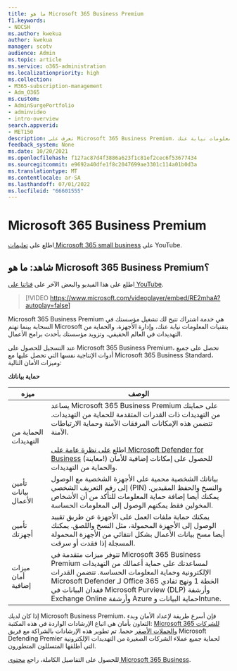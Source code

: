 ```yaml
---
title: ما هو Microsoft 365 Business Premium
f1.keywords:
- NOCSH
ms.author: kwekua
author: kwekua
manager: scotv
audience: Admin
ms.topic: article
ms.service: o365-administration
ms.localizationpriority: high
ms.collection:
- M365-subscription-management
- Adm_O365
ms.custom:
- AdminSurgePortfolio
- adminvideo
- intro-overview
search.appverid:
- MET150
description: تعرف على Microsoft 365 Business Premium، وهي خدمة اشتراك تهتم بجزء تكنولوجيا المعلومات نيابة عنك.
feedback_system: None
ms.date: 10/20/2021
ms.openlocfilehash: f127ac87d4f3886a623f1c81ef2cec6f53677434
ms.sourcegitcommit: e9692a40dfe1f8c2047699ae3301c114a01b0d3a
ms.translationtype: MT
ms.contentlocale: ar-SA
ms.lasthandoff: 07/01/2022
ms.locfileid: "66601555"
---
```

# <a name="microsoft-365-business-premium"></a>Microsoft 365 Business Premium

اطلع على [تعليمات Microsoft 365 small business](https://go.microsoft.com/fwlink/?linkid=2197659) على YouTube.

## <a name="watch-what-is-microsoft-365-business-premium"></a>شاهد: ما هو Microsoft 365 Business Premium؟

اطلع على هذا الفيديو والبعض الآخر على [قناتنا على YouTube](https://go.microsoft.com/fwlink/?linkid=2198029).

> [!VIDEO https://www.microsoft.com/videoplayer/embed/RE2mhaA?autoplay=false]

Microsoft 365 Business Premium هي خدمة اشتراك تتيح لك تشغيل مؤسستك في السحابة بينما تهتم Microsoft بتقنيات المعلومات نيابة عنك، وإدارة الأجهزة، والحماية من التهديدات في العالم الحقيقي، وتزويد مؤسستك بأحدث برامج الأعمال.

عند التسجيل للحصول على Microsoft 365 Business Premium، تحصل على جميع أدوات الإنتاجية نفسها التي تحصل عليها مع Microsoft 365 Business Standard، وميزات الأمان التالية:

**حماية بياناتك**


|ميزه|الوصف|
| --- | --- |
| الحماية من التهديدات | يساعد Microsoft 365 Business Premium على حمايتك من التهديدات ذات القدرات المتقدمة للحماية من التهديدات. تتضمن هذه الإمكانات المرفقات الآمنة وحماية الارتباطات الآمنة. <br/><br/>اطلع [على نظرة عامة على Microsoft Defender for Business](../../security/defender-business/mdb-overview.md) (معاينة!) للحصول على إمكانات إضافية للأمان والحماية من التهديدات. |
| تأمين بيانات الأعمال | بياناتك الشخصية محمية على الأجهزة الشخصية مع الوصول إلى رقم التعريف الشخصي (PIN) والنسخ والحفظ المقيدين. يمكنك أيضا إضافة حماية المعلومات للتأكد من أن الأشخاص المخولين فقط يمكنهم الوصول إلى المعلومات الحساسة. |
| تأمين أجهزتك | يمكنك حماية ملفات العمل على الأجهزة عن طريق تقييد الوصول إلى الأجهزة المحمولة، مثل النسخ واللصق. يمكنك أيضا مسح بيانات الأعمال بشكل انتقائي من الأجهزة المحمولة المسجلة إذا فقدت أو سرقت. |
| ميزات أمان إضافية | تتوفر ميزات متقدمة في Microsoft 365 Business Premium لمساعدتك على حماية أعمالك من التهديدات الإلكترونية وحماية المعلومات الحساسة. تتضمن القدرات Microsoft Defender لـ Office 365 الخطة 1 ونهج تفادي فقدان البيانات في Microsoft Purview (DLP) وأرشفة Exchange Online وأرشفة Azure حماية البيانات وIntune. |

إذا كان لديك Microsoft Business Premium، فإن أسرع طريقة لإعداد الأمان وبدء التعاون بأمان هي اتباع الإرشادات الواردة في هذه المكتبة: [Microsoft 365 للشركات والحملات الأصغر](../../business-premium/index.md) حجما. تم تطوير هذه الإرشادات بالشراكة مع فريق Microsoft Defending Premier لحماية جميع عملاء الشركات الصغيرة من التهديدات الإلكترونية التي أطلقها المتسللون المتطورون. 

للحصول على التفاصيل الكاملة، راجع [محتوى Microsoft 365 Business](../../admin/index.yml).
